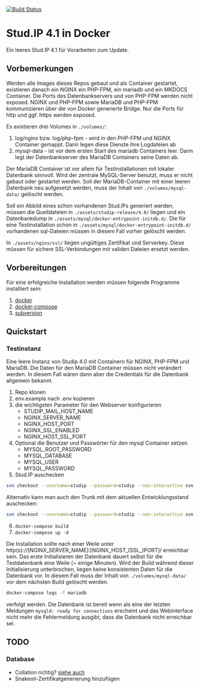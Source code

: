 [![Build Status](https://git.itz.uni-halle.de/elearning/ilias-docker/badges/master/build.svg)](https://git.itz.uni-halle.de/elearning/studip_vanilla/commits/master)

# Stud.IP 4.1 in Docker

Ein leeres Stud.IP 4.1 für Vorarbeiten zum Update.


## Vorbemerkungen
Werden alle Images dieses Repos gebaut und als Container gestartet, existieren danach 
ein NGINX ein PHP-FPM, ein mariadb und ein MKDOCS Container.
Die Ports des Datenbankservers und von PHP-FPM werden nicht exposed. 
NGINX und PHP-FPM sowie MariaDB und PHP-FPM kommunizieren über die von Docker generierte Bridge.
Nur die Ports für http und ggf. https werden exposed.

Es existieren drei Volumes in `./volumes/`:
1. log/nginx bzw. log/php-fpm - wird in den PHP-FPM und NGINX Container gemappt. Darin legen diese Dienste ihre Logdateien ab
2. mysql-data - ist vor dem ersten Start des mariadb Containers leer. Darin legt der Datenbankserver des MariaDB Containers seine Daten ab.

Der MariaDB Container ist vor allem für Testinstallationen mit lokaler Datenbank sinnvoll. 
Wird der zentrale MySQL-Server benutzt, muss er nicht gebaut oder gestartet werden. 
Soll der MariaDB-Container mit einer leeren Datenbank neu aufgesetzt werden, muss der Inhalt von `./volumes/mysql-data/` gelöscht werden.

Soll ein Abbild eines schon vorhandenen Stud.IPs generiert werden, müssen die Quelldateien 
in `./assets/studip-release/4.0/` liegen und ein Datenbankdump in `./assets/mysql/docker-entrypoint-initdb.d/`. 
Die für eine Testinstallation schon in `./assets/mysql/docker-entrypoint-initdb.d/` vorhandenen sql-Dateien müssen in diesem Fall vorher gelöscht werden.

In `./assets/nginx/ssl/` liegen ungültiges Zertifikat und Serverkey. Diese müssen für sichere SSL-Verbindungen mit validen Dateien ersetzt werden.

## Vorbereitungen

Für eine erfolgreiche Installation werden müssen folgende Programme installiert sein:

1. [docker](https://docs.docker.com/install/)
2. [docker-compose](https://docs.docker.com/compose/install/)
3. [subversion](https://subversion.apache.org/)

## Quickstart

### Testinstanz

Eine leere Instanz von Studip 4.0 mit Containern für NGINX, PHP-FPM und MariaDB. Die Daten für den MariaDB Container müssen nicht verändert werden. 
In diesem Fall wären dann aber die Credentials für die Datenbank allgemein bekannt.

1. Repo klonen
2. env.example nach .env kopieren
3. die wichtigsten Parameter für den Webserver konfigurieren
    * STUDIP_MAIL_HOST_NAME
    * NGINX_SERVER_NAME
    * NGINX_HOST_PORT
    * NGINX_SSL_ENABLED
    * NGINX_HOST_SSL_PORT
4. Optional die Benutzer und Passwörter für den mysql Container setzen
    * MYSQL_ROOT_PASSWORD
    * MYSQL_DATABASE
    * MYSQL_USER
    * MYSQL_PASSWORD
5. Stud.IP auschecken
```bash
svn checkout --username=studip --password=studip --non-interactive svn://develop.studip.de/studip/branches/4.1/ ./assets/studip-release/4.1
```

Alternativ kann man auch den Trunk mit dem aktuellen Entwicklungsstand auschecken:
```bash
svn checkout --username=studip --password=studip --non-interactive svn://develop.studip.de/studip/trunk ./assets/studip-release/4.1
```


6. `docker-compose build`
7. `docker-compose up -d`

Die Installation sollte nach einer Weile unter http(s)://[NGINX_SERVER_NAME]:[NGINX_HOST_(SSL_)PORT]/ erreichbar sein. 
Das erste Initialisieren der Datenbank dauert selbst für die Testdatenbank eine Weile (~ einige Minuten). 
Wird der Build während dieser Initialisierung unterbrochen, liegen keine konsistenten Daten für die Datenbank vor. 
In diesem Fall muss der Inhalt von `./volumes/mysql-data/` vor dem nächsten Build gelöscht werden.

```bash
docker-compose logs -f mariadb
```

verfolgt werden. Die Datenbank ist bereit wenn als eine der letzten Meldungen `mysqld: ready for connections` erscheint 
und das Webinterface nicht mehr die Fehlermeldung ausgibt, dass die Datenbank nicht erreichbar sei.


## TODO
### Database
 * Collation richtig? [siehe auch](http://docs.studip.de/admin/Admins/Installationsanleitung)
 * Snakeoil-Zertifikatgenerierung hinzufügen

